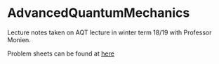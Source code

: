 # AdvancedQuantumMechanics
Lecture notes taken on AQT lecture in winter term 18/19 with Professor Monien.

Problem sheets can be found at [here](http://brahms.physik.uni-bonn.de/teaching.php?navigation=WS1819)
